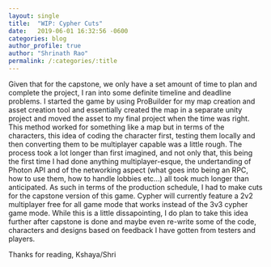 ```yaml
---
layout: single
title:  "WIP: Cypher Cuts"
date:   2019-06-01 16:32:56 -0600
categories: blog
author_profile: true
author: "Shrinath Rao"
permalink: /:categories/:title
---
```


Given that for the capstone, we only have a set amount of time to plan and complete the project, I ran into some definite timeline and deadline problems. I started the game by using ProBuilder for my map creation and asset creation tool and essentially created the map in a separate unity project and moved the asset to my final project when the time was right. This method worked for something like a map but in terms of the characters, this idea of coding the character first, testing them locally and then converting them to be multiplayer capable was a little rough. The process took a lot longer than first imagined, and not only that, this being the first time I had done anything multiplayer-esque, the undertanding of Photon API and of the networking aspect (what goes into being an RPC, how to use them, how to handle lobbies etc...) all took much longer than anticipated. As such in terms of the production schedule, I had to make cuts for the capstone version of this game. Cypher will currently feature a 2v2 multiplayer free for all game mode that works instead of the 3v3 cypher game mode. While this is a little dissapointing, I do plan to take this idea further after capstone is done and maybe even re-write some of the code, characters and designs based on feedback I have gotten from testers and players. 

Thanks for reading,
Kshaya/Shri
